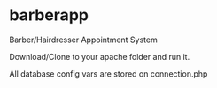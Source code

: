 # barberapp
Barber/Hairdresser Appointment System

Download/Clone to your apache folder and run it.

All database config vars are stored on connection.php
